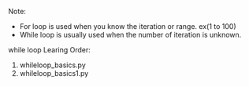 Note:

* For loop is used when you know the iteration or range. ex(1 to 100)
* While loop is usually used when the number of iteration is unknown.

while loop Learing Order:

1. whileloop_basics.py
2. whileloop_basics1.py